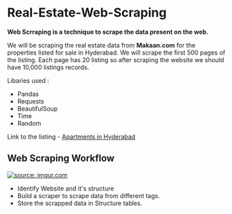 # Real-Estate-Web-Scraping
**Web Scrraping is a technique to scrape the data present on the web.** 


We will be scraping the real estate data from **Makaan.com**  for the 
properties listed for sale in Hyderabad. We will scrape the first 500 pages of the listing. Each page has 20 listing so after scraping the website we should have 10,000 listings records.

Libaries used :
 * Pandas
 * Requests
 * BeautifulSoup
 * Time
 * Random

 Link to the listing - [Apartments in Hyderabad](https://www.makaan.com/hyderabad-residential-property/buy-property-in-hyderabad-city?budget=,&page=1)
 
## Web Scraping Workflow

  <a href="https://imgur.com/2yHeAam"><img src="https://imgur.com/2yHeAam.png" title="source: imgur.com" /></a>
  * Identify Website and it's structure
  * Build a scraper to scrape data from different tags.
  * Store the scrapped data in Structure tables.
 
